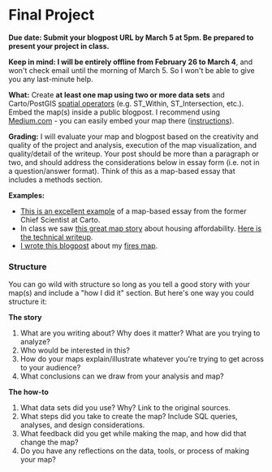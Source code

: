 # Final Project

**Due date: Submit your blogpost URL by March 5 at 5pm. Be prepared to present your project in class.**

**Keep in mind:  I will be entirely offline from February 26 to March 4**, and won't check email until the morning of March 5. So I won't be able to give you any last-minute help.

**What:** Create **at least one map using two or more data sets** and Carto/PostGIS [spatial operators](http://postgis.org/docs/reference.html#Spatial_Relationships_Measurements) (e.g. ST_Within, ST_Intersection, etc.). Embed the map(s) inside a public blogpost. I recommend using [Medium.com](https://www.medium.com) - you can easily embed your map there ([instructions](https://medium.com/@andrewxhill/how-to-add-maps-to-a-medium-post-8e881f99c56d)).

**Grading:** I will evaluate your map and blogpost based on the creativity and quality of the project and analysis, execution of the map visualization, and quality/detail of the writeup. Your post should be more than a paragraph or two, and should address the considerations below in essay form (i.e. not in a question/answer format). Think of this as a map-based essay that includes a methods section.

**Examples:**
* [This is an excellent example](https://carto.com/blog/looking-at-the-l/) of a map-based essay from the former Chief Scientist at Carto.
* In class we saw [this great map story](https://nation.maps.arcgis.com/apps/Cascade/index.html?appid=de7f932e3a1d494f9c9d9a67fb0de646) about housing affordability. [Here is the technical writeup](https://blogs.esri.com/esri/arcgis/2017/09/11/how-to-make-this-crazy-map/).
* [I wrote this blogpost](https://blog.mapbox.com/santa-rosa-fire-map-how-i-built-it-ef2483f5b92e) about my [fires map](https://robinkraft.github.io/norcal-fires-imagery/compare.html).

### Structure
You can go wild with structure so long as you tell a good story with your map(s) and include a "how I did it" section. But here's one way you could structure it:

**The story**
1. What are you writing about? Why does it matter? What are you trying to analyze?
2. Who would be interested in this?
3. How do your maps explain/illustrate whatever you're trying to get across to your audience?
4. What conclusions can we draw from your analysis and map?

**The how-to**
1. What data sets did you use? Why? Link to the original sources.  
2. What steps did you take to create the map? Include SQL queries, analyses, and design considerations.  
3. What feedback did you get while making the map, and how did that change the map?  
4. Do you have any reflections on the data, tools, or process of making your map?  
